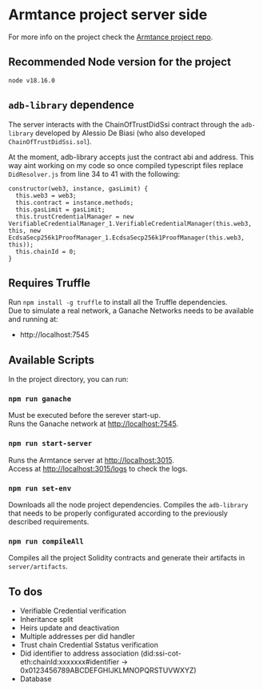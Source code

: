 # Armtance project server side

For more info on the project check the [Armtance project repo](https://github.com/RaffaBux/Armtance).

## Recommended Node version for the project

`node v18.16.0`

## `adb-library` dependence

The server interacts with the ChainOfTrustDidSsi contract through the `adb-library` developed
by Alessio De Biasi (who also developed `ChainOfTrustDidSsi.sol`). </br>

At the moment, adb-library accepts just the contract abi and address. This way aint working on my code
so once compiled typescript files replace `DidResolver.js` from line 34 to 41 with the following:
```
constructor(web3, instance, gasLimit) {
  this.web3 = web3;
  this.contract = instance.methods;
  this.gasLimit = gasLimit;
  this.trustCredentialManager = new VerifiableCredentialManager_1.VerifiableCredentialManager(this.web3, this, new EcdsaSecp256k1ProofManager_1.EcdsaSecp256k1ProofManager(this.web3, this));
  this.chainId = 0;
}
```

## Requires Truffle

Run `npm install -g truffle` to install all the Truffle dependencies. </br>
Due to simulate a real network, a Ganache Networks needs to be available and running at:
* http://localhost:7545

## Available Scripts

In the project directory, you can run:

### `npm run ganache`

Must be executed before the serever start-up. </br>
Runs the Ganache network at [http://localhost:7545](http://localhost:7545).

### `npm run start-server`

Runs the Armtance server at [http://localhost:3015](http://localhost:3015). </br>
Access at [http://localhost:3015/logs](http://localhost:3015/logs) to check the logs.

### `npm run set-env`

Downloads all the node project dependencies.
Compiles the `adb-library` that needs to be properly configurated according to the previously described requirements.

### `npm run compileAll`

Compiles all the project Solidity contracts and generate their artifacts in `server/artifacts`.

## To dos

* Verifiable Credential verification
* Inheritance split
* Heirs update and deactivation
* Multiple addresses per did handler
* Trust chain Credential Sstatus verification
* Did identifier to address association (did:ssi-cot-eth:chainId:xxxxxxx#identifier → 0x0123456789ABCDEFGHIJKLMNOPQRSTUVWXYZ)
* Database